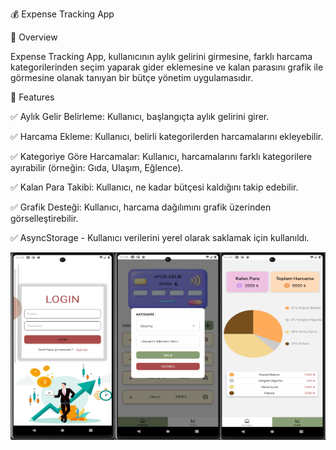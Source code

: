 💰 Expense Tracking App

📌 Overview

Expense Tracking App, kullanıcının aylık gelirini girmesine, farklı harcama kategorilerinden seçim yaparak gider eklemesine ve kalan parasını grafik ile görmesine olanak tanıyan bir bütçe yönetim uygulamasıdır.

🎯 Features

✅ Aylık Gelir Belirleme: Kullanıcı, başlangıçta aylık gelirini girer.

✅ Harcama Ekleme: Kullanıcı, belirli kategorilerden harcamalarını ekleyebilir.

✅ Kategoriye Göre Harcamalar: Kullanıcı, harcamalarını farklı kategorilere ayırabilir (örneğin: Gıda, Ulaşım, Eğlence).

✅ Kalan Para Takibi: Kullanıcı, ne kadar bütçesi kaldığını takip edebilir.

✅ Grafik Desteği: Kullanıcı, harcama dağılımını grafik üzerinden görselleştirebilir.

✅ AsyncStorage - Kullanıcı verilerini yerel olarak saklamak için kullanıldı.




<div style="display:flex; gap:20">
<img src="assets/images/1.png"  width="300" height="300">
<img src="assets/images/2.png"  width="300" height="300">
<img src="assets/images/3.png"  width="300" height="300">
</div>
